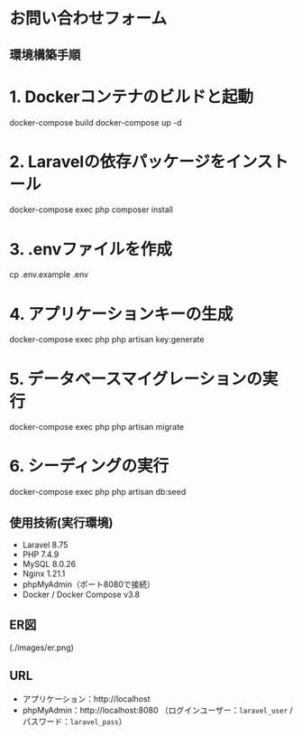 # お問い合わせフォーム

## 環境構築手順

# 1. Dockerコンテナのビルドと起動
docker-compose build
docker-compose up -d

# 2. Laravelの依存パッケージをインストール
docker-compose exec php composer install

# 3. .envファイルを作成
cp .env.example .env

# 4. アプリケーションキーの生成
docker-compose exec php php artisan key:generate

# 5. データベースマイグレーションの実行
docker-compose exec php php artisan migrate

# 6. シーディングの実行
docker-compose exec php php artisan db:seed


## 使用技術(実行環境)
- Laravel 8.75
- PHP 7.4.9
- MySQL 8.0.26
- Nginx 1.21.1
- phpMyAdmin（ポート8080で接続）
- Docker / Docker Compose v3.8

## ER図
(./images/er.png)

## URL
- アプリケーション：http://localhost
- phpMyAdmin：http://localhost:8080
  （ログインユーザー：`laravel_user` / パスワード：`laravel_pass`）

